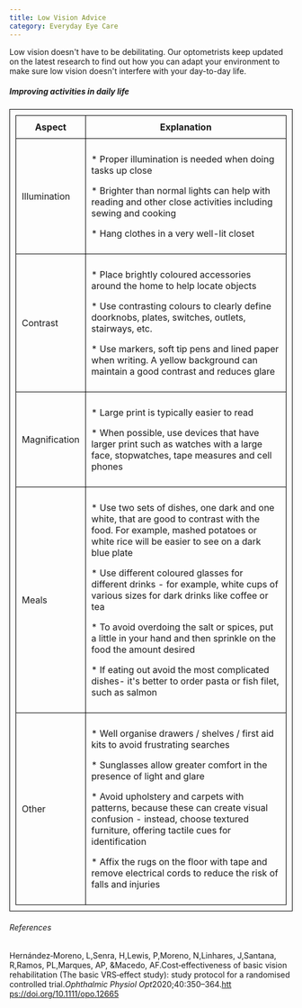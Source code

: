 ```yaml
---
title: Low Vision Advice
category: Everyday Eye Care
---
```

Low vision doesn't have to be debilitating. Our optometrists keep updated on the latest research to find out how you can adapt your environment to make sure low vision doesn't interfere with your day-to-day life.

##### Improving activities in daily life

 <style>
      table,
      th,
      td {
        padding: 10px;
        border: 1px solid black;
        border-collapse: collapse;
      }
    </style>
<table style="width:100%">
  <tr>
    <th>Aspect</th>
    <th>Explanation</th>
  </tr>
  <tr>
    <td>Illumination</td>
    <td><p>* Proper illumination is needed when doing tasks up close</p><p>* Brighter than normal lights can help with reading and other close activities including sewing and cooking</p><p>* Hang clothes in a very well-lit closet</p></td>
  </tr>
  <tr>
    <td>Contrast</td>
    <td><p>* Place brightly coloured accessories around the home to help
locate objects</p><p>* Use contrasting colours to clearly define doorknobs, plates, switches, outlets, stairways, etc.</p><p>* Use markers, soft tip pens and lined paper when writing. A yellow background can maintain a good contrast and reduces glare</p></td>
  </tr>
  <tr>
    <td>Magnification</td>
    <td><p>* Large print is typically easier to read</p><p>* When possible, use devices that have larger print such as watches with a large face, stopwatches, tape measures and cell phones</p></td>
  </tr>
  <tr>
    <td>Meals</td>
    <td><p>* Use two sets of dishes, one dark and one white, that are good
to contrast with the food. For example, mashed potatoes or white rice will be easier to see on a dark blue plate</p><p>* Use different coloured glasses for different drinks - for example, white cups of various sizes for dark drinks like coffee or tea</p><p>* To avoid overdoing the salt or spices, put a little in your hand and then sprinkle on the food the amount desired</p><p>* If eating out avoid the most complicated dishes- it's better to order pasta or fish filet, such as salmon</p></td>
  </tr>
  <tr>
    <td>Other</td>
    <td><p>* Well organise drawers / shelves / first aid kits to avoid frustrating searches</p><p>* Sunglasses allow greater comfort in the presence of light and glare</p><p>* Avoid upholstery and carpets with patterns, because these can create visual confusion - instead, choose textured furniture, offering tactile cues for identification</p><p>* Affix the rugs on the floor with tape and remove electrical cords to reduce the risk of falls and injuries</p></td>
  </tr>
</table>

###### References

Hernández‐Moreno, L,Senra, H,Lewis, P,Moreno, N,Linhares, J,Santana, R,Ramos, PL,Marques, AP, &Macedo, AF.Cost‐effectiveness of basic vision rehabilitation (The basic VRS‐effect study): study protocol for a randomised controlled trial.*Ophthalmic Physiol Opt*2020;40:350–364.[htt​ps://doi.org/10.1111/opo.12665](https://doi.org/10.1111/opo.12665)
